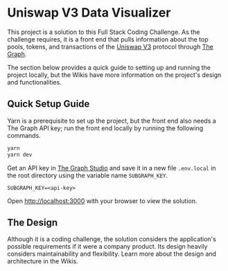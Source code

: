 # Uniswap V3 Data Visualizer
This project is a solution to this Full Stack Coding Challenge. As the challenge requires, it is a front end that pulls information about the top pools, tokens, and transactions of the [Uniswap V3](https://app.uniswap.org/) protocol through [The Graph](https://thegraph.com/).

The section below provides a quick guide to setting up and running the project locally, but the Wikis have more information on the project's design and functionalities.

## Quick Setup Guide
Yarn is a prerequisite to set up the project, but the front end also needs a The Graph API key; run the front end locally by running the following commands.

```bash
yarn
yarn dev
```

Get an API key in [The Graph Studio](https://thegraph.com/studio/apikeys/) and save it in a new file `.env.local` in the root directory using the variable name `SUBGRAPH_KEY`.

```
SUBGRAPH_KEY=<api-key>
```

Open [http://localhost:3000](http://localhost:3000) with your browser to view the solution.

## The Design
Although it is a coding challenge, the solution considers the application's possible requirements if it were a company product. Its design heavily considers maintainability and flexibility. Learn more about the design and architecture in the Wikis.

